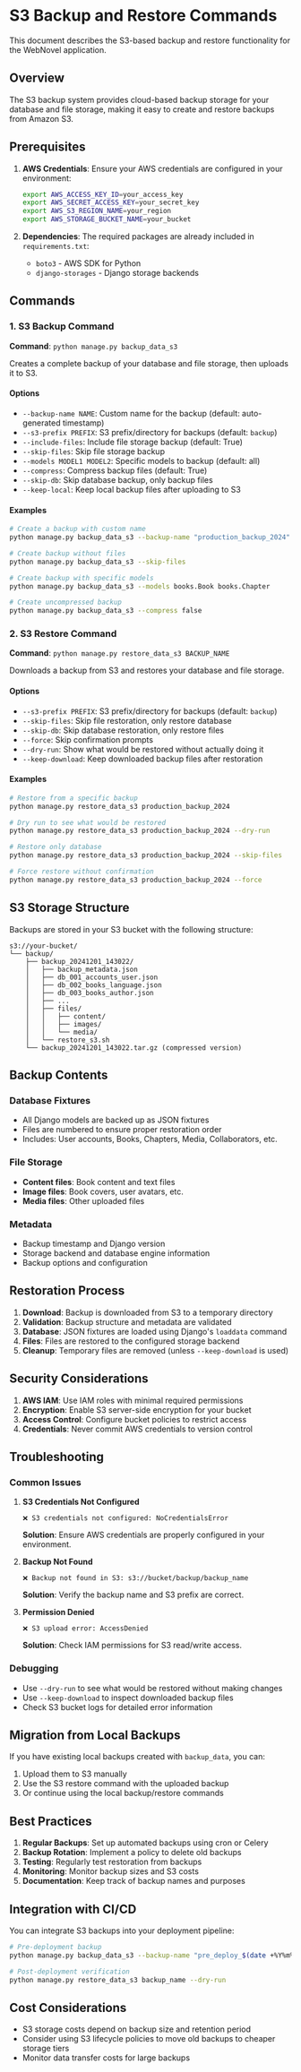 # S3 Backup and Restore Commands

This document describes the S3-based backup and restore functionality for the WebNovel application.

## Overview

The S3 backup system provides cloud-based backup storage for your database and file storage, making it easy to create and restore backups from Amazon S3.

## Prerequisites

1. **AWS Credentials**: Ensure your AWS credentials are configured in your environment:
   ```bash
   export AWS_ACCESS_KEY_ID=your_access_key
   export AWS_SECRET_ACCESS_KEY=your_secret_key
   export AWS_S3_REGION_NAME=your_region
   export AWS_STORAGE_BUCKET_NAME=your_bucket
   ```

2. **Dependencies**: The required packages are already included in `requirements.txt`:
   - `boto3` - AWS SDK for Python
   - `django-storages` - Django storage backends

## Commands

### 1. S3 Backup Command

**Command**: `python manage.py backup_data_s3`

Creates a complete backup of your database and file storage, then uploads it to S3.

#### Options

- `--backup-name NAME`: Custom name for the backup (default: auto-generated timestamp)
- `--s3-prefix PREFIX`: S3 prefix/directory for backups (default: `backup`)
- `--include-files`: Include file storage backup (default: True)
- `--skip-files`: Skip file storage backup
- `--models MODEL1 MODEL2`: Specific models to backup (default: all)
- `--compress`: Compress backup files (default: True)
- `--skip-db`: Skip database backup, only backup files
- `--keep-local`: Keep local backup files after uploading to S3

#### Examples

```bash
# Create a backup with custom name
python manage.py backup_data_s3 --backup-name "production_backup_2024"

# Create backup without files
python manage.py backup_data_s3 --skip-files

# Create backup with specific models
python manage.py backup_data_s3 --models books.Book books.Chapter

# Create uncompressed backup
python manage.py backup_data_s3 --compress false
```

### 2. S3 Restore Command

**Command**: `python manage.py restore_data_s3 BACKUP_NAME`

Downloads a backup from S3 and restores your database and file storage.

#### Options

- `--s3-prefix PREFIX`: S3 prefix/directory for backups (default: `backup`)
- `--skip-files`: Skip file restoration, only restore database
- `--skip-db`: Skip database restoration, only restore files
- `--force`: Skip confirmation prompts
- `--dry-run`: Show what would be restored without actually doing it
- `--keep-download`: Keep downloaded backup files after restoration

#### Examples

```bash
# Restore from a specific backup
python manage.py restore_data_s3 production_backup_2024

# Dry run to see what would be restored
python manage.py restore_data_s3 production_backup_2024 --dry-run

# Restore only database
python manage.py restore_data_s3 production_backup_2024 --skip-files

# Force restore without confirmation
python manage.py restore_data_s3 production_backup_2024 --force
```

## S3 Storage Structure

Backups are stored in your S3 bucket with the following structure:

```
s3://your-bucket/
└── backup/
    ├── backup_20241201_143022/
    │   ├── backup_metadata.json
    │   ├── db_001_accounts_user.json
    │   ├── db_002_books_language.json
    │   ├── db_003_books_author.json
    │   ├── ...
    │   ├── files/
    │   │   ├── content/
    │   │   ├── images/
    │   │   └── media/
    │   └── restore_s3.sh
    └── backup_20241201_143022.tar.gz (compressed version)
```

## Backup Contents

### Database Fixtures
- All Django models are backed up as JSON fixtures
- Files are numbered to ensure proper restoration order
- Includes: User accounts, Books, Chapters, Media, Collaborators, etc.

### File Storage
- **Content files**: Book content and text files
- **Image files**: Book covers, user avatars, etc.
- **Media files**: Other uploaded files

### Metadata
- Backup timestamp and Django version
- Storage backend and database engine information
- Backup options and configuration

## Restoration Process

1. **Download**: Backup is downloaded from S3 to a temporary directory
2. **Validation**: Backup structure and metadata are validated
3. **Database**: JSON fixtures are loaded using Django's `loaddata` command
4. **Files**: Files are restored to the configured storage backend
5. **Cleanup**: Temporary files are removed (unless `--keep-download` is used)

## Security Considerations

1. **AWS IAM**: Use IAM roles with minimal required permissions
2. **Encryption**: Enable S3 server-side encryption for your bucket
3. **Access Control**: Configure bucket policies to restrict access
4. **Credentials**: Never commit AWS credentials to version control

## Troubleshooting

### Common Issues

1. **S3 Credentials Not Configured**
   ```
   ❌ S3 credentials not configured: NoCredentialsError
   ```
   **Solution**: Ensure AWS credentials are properly configured in your environment.

2. **Backup Not Found**
   ```
   ❌ Backup not found in S3: s3://bucket/backup/backup_name
   ```
   **Solution**: Verify the backup name and S3 prefix are correct.

3. **Permission Denied**
   ```
   ❌ S3 upload error: AccessDenied
   ```
   **Solution**: Check IAM permissions for S3 read/write access.

### Debugging

- Use `--dry-run` to see what would be restored without making changes
- Use `--keep-download` to inspect downloaded backup files
- Check S3 bucket logs for detailed error information

## Migration from Local Backups

If you have existing local backups created with `backup_data`, you can:

1. Upload them to S3 manually
2. Use the S3 restore command with the uploaded backup
3. Or continue using the local backup/restore commands

## Best Practices

1. **Regular Backups**: Set up automated backups using cron or Celery
2. **Backup Rotation**: Implement a policy to delete old backups
3. **Testing**: Regularly test restoration from backups
4. **Monitoring**: Monitor backup sizes and S3 costs
5. **Documentation**: Keep track of backup names and purposes

## Integration with CI/CD

You can integrate S3 backups into your deployment pipeline:

```bash
# Pre-deployment backup
python manage.py backup_data_s3 --backup-name "pre_deploy_$(date +%Y%m%d_%H%M%S)"

# Post-deployment verification
python manage.py restore_data_s3 backup_name --dry-run
```

## Cost Considerations

- S3 storage costs depend on backup size and retention period
- Consider using S3 lifecycle policies to move old backups to cheaper storage tiers
- Monitor data transfer costs for large backups 